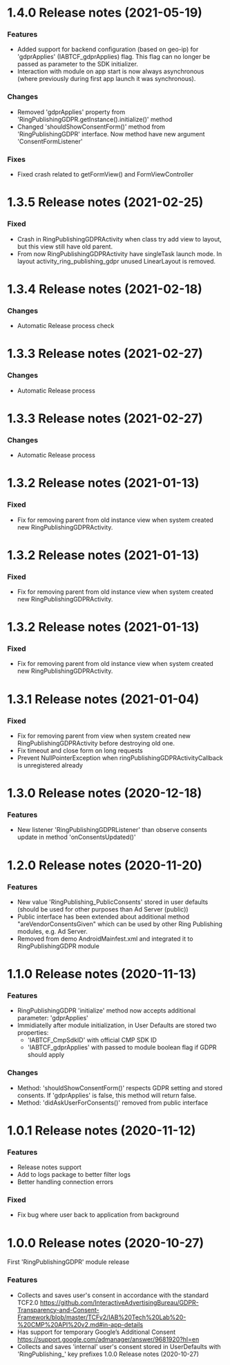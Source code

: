 1.4.0 Release notes (2021-05-19)
=============================================================

### Features

* Added support for backend configuration (based on geo-ip) for 'gdprApplies' (IABTCF_gdprApplies) flag. This flag can no longer be passed as parameter to the SDK initializer.
* Interaction with module on app start is now always asynchronous (where previously during first app launch it was synchronous).

### Changes

* Removed 'gdprApplies' property from 'RingPublishingGDPR.getInstance().initialize()' method
* Changed 'shouldShowConsentForm()' method from 'RingPublishingGDPR' interface. Now method have new argument 'ConsentFormListener'

### Fixes

* Fixed crash related to getFormView() and FormViewController


1.3.5 Release notes (2021-02-25)
=============================================================

### Fixed

* Crash in RingPublishingGDPRActivity when class try add view to layout, but this view still have old parent.
* From now RingPublishingGDPRActivity have singleTask launch mode. In layout activity_ring_publishing_gdpr unused LinearLayout is removed.

1.3.4 Release notes (2021-02-18)
=============================================================

### Changes

* Automatic Release process check

1.3.3 Release notes (2021-02-27)
=============================================================

### Changes

* Automatic Release process

1.3.3 Release notes (2021-02-27)
=============================================================

### Changes

* Automatic Release process

1.3.2 Release notes (2021-01-13)
=============================================================

### Fixed

* Fix for removing parent from old instance view when system created new RingPublishingGDPRActivity.

1.3.2 Release notes (2021-01-13)
=============================================================

### Fixed

* Fix for removing parent from old instance view when system created new RingPublishingGDPRActivity.

1.3.2 Release notes (2021-01-13)
=============================================================

### Fixed

* Fix for removing parent from old instance view when system created new RingPublishingGDPRActivity.

1.3.1 Release notes (2021-01-04)
=============================================================

### Fixed

* Fix for removing parent from view when system created new RingPublishingGDPRActivity before destroying old one.
* Fix timeout and close form on long requests
* Prevent NullPointerException when ringPublishingGDPRActivityCallback is unregistered already

1.3.0 Release notes (2020-12-18)
=============================================================

### Features

* New listener 'RingPublishingGDPRListener' than observe consents update in method 'onConsentsUpdated()'

1.2.0 Release notes (2020-11-20)
=============================================================

### Features

* New value 'RingPublishing_PublicConsents' stored in user defaults (should be used for other purposes than Ad Server (public))
* Public interface has been extended about additional method "areVendorConsentsGiven" which can be used by other Ring Publishing modules, e.g. Ad Server.
* Removed from demo AndroidMainfest.xml <activity android:name="com.ringpublishing.gdpr.RingPublishingGDPRActivity" android:theme="@style/GDPRStyle" /> and integrated it to RingPublishingGDPR module

1.1.0 Release notes (2020-11-13)
=============================================================

### Features

* RingPublishingGDPR 'initialize' method now accepts additional parameter: 'gdprApplies'
* Immidiatelly after module initialization, in User Defaults are stored two properties:
   - 'IABTCF_CmpSdkID' with official CMP SDK ID
   - 'IABTCF_gdprApplies' with passed to module boolean flag if GDPR should apply

### Changes

* Method: 'shouldShowConsentForm()' respects GDPR setting and stored consents. If 'gdprApplies' is false, this method will return false.
* Method: 'didAskUserForConsents()' removed from public interface

1.0.1 Release notes (2020-11-12)
=============================================================

### Features

* Release notes support
* Add to logs package to better filter logs
* Better handling connection errors

### Fixed

* Fix bug where user back to application from background


1.0.0 Release notes (2020-10-27)
=============================================================

First 'RingPublishingGDPR' module release

### Features

* Collects and saves user's consent in accordance with the standard TCF2.0
https://github.com/InteractiveAdvertisingBureau/GDPR-Transparency-and-Consent-Framework/blob/master/TCFv2/IAB%20Tech%20Lab%20-%20CMP%20API%20v2.md#in-app-details
* Has support for temporary Google’s Additional Consent
https://support.google.com/admanager/answer/9681920?hl=en
* Collects and saves 'internal' user's consent stored in UserDefaults with 'RingPublishing_' key prefixes
1.0.0 Release notes (2020-10-27)
